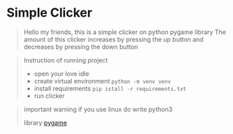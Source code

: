 # Simple Clicker 

> Hello my friends, this is a simple clicker on python pygame library
The amount of this clicker increases by pressing the up button and decreases by pressing the down button
 

> Instruction of running project
> * open your love idle
> * create virtual environment ```python -m venv venv```
> * install requirements ````pip istall -r requirements.txt````
> * run clicker


> important warning
>if you use linux do write python3
>
> library [pygame](https://pypi.org/project/pygame/)
